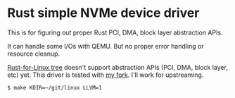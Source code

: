 # Rust simple NVMe device driver

This is for figuring out proper Rust PCI, DMA, block layer abstraction APIs.
    
It can handle some I/Os with QEMU. But no proper error handling or resource cleanup.

[Rust-for-Linux tree](https://github.com/Rust-for-Linux/linux) doesn't support abstraction APIs (PCI, DMA, block layer, etc) yet. This driver is tested with [my fork](https://github.com/fujita/linux/tree/rust-nvme). I'll work for upstreaming.

```bash
$ make KDIR=~/git/linux LLVM=1
```
